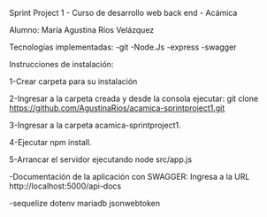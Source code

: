 Sprint Project 1 - Curso de desarrollo web back end - Acámica

Alumno: María Agustina Ríos Velázquez

Tecnologías implementadas:
-git
-Node.Js
-express
-swagger


Instrucciones de instalación:

1-Crear carpeta para su instalación

2-Ingresar a la carpeta creada y desde la consola ejecutar: git clone https://github.com/AgustinaRios/acamica-sprintproject1.git

3-Ingresar a la carpeta acamica-sprintproject1.

4-Ejecutar npm install.

5-Arrancar el servidor ejecutando node src/app.js


-Documentación de la aplicación con SWAGGER:
Ingresa a la URL http://localhost:5000/api-docs


-sequelize dotenv mariadb jsonwebtoken




